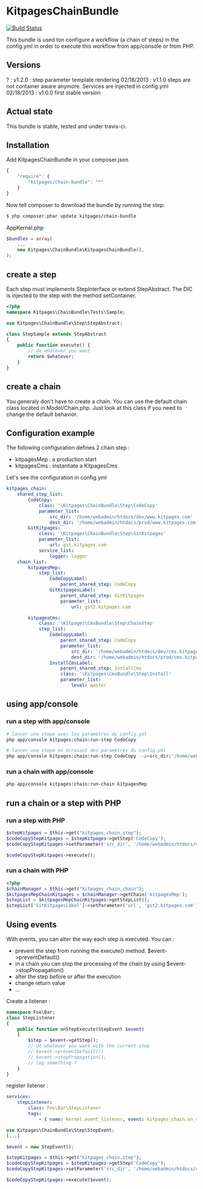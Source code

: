 KitpagesChainBundle
===================

[![Build Status](https://travis-ci.org/kitpages/KitpagesChainBundle.png?branch=master)](https://travis-ci.org/kitpages/KitpagesChainBundle)

This bundle is used ton configure a workflow (a chain of steps) in
the config.yml in order to execute this workflow from app/console or
from PHP.

## Versions

? : v1.2.0 : step parameter template rendering
02/18/2013 : v1.1.0 steps are not container aware anymore. Services are injected in config.yml
02/18/2013 : v1.0.0 first stable version

## Actual state

This bundle is stable, tested and under travis-ci.

## Installation

Add KitpagesChainBundle in your composer.json

```js
{
    "require": {
        "kitpages/chain-bundle": "*"
    }
}
```

Now tell composer to download the bundle by running the step:

``` bash
$ php composer.phar update kitpages/chain-bundle
```

AppKernel.php

``` php
$bundles = array(
    ...
    new Kitpages\ChainBundle\KitpagesChainBundle(),
);
```


## create a step

Each step must implements StepInterface or extend StepAbstract. The DIC
is injected to the step with the method setContainer.

```php
<?php
namespace Kitpages\ChainBundle\Tests\Sample;

use Kitpages\ChainBundle\Step\StepAbstract;

class StepSample extends StepAbstract
{
    public function execute() {
        // do whatever you want
        return $whatever;
    }
}
```

## create a chain

You generaly don't have to create a chain. You can use the default chain class
located in Model/Chain.php. Just look at this class if you need to change the
default behavior.

## Configuration example

The following configuration defines 2 chain step :

* kitpagesMep : a production start
* kitpagesCms : instantiate a KitpagesCms

Let's see the configuration in config.yml

``` yaml
kitpages_chain:
    shared_step_list:
        CodeCopy:
            class: '\Kitpages\ChainBundle\Step\CodeCopy'
            parameter_list:
                src_dir: '/home/webadmin/htdocs/dev/www.kitpages.com'
                dest_dir: '/home/webadmin/htdocs/prod/www.kitpages.com'
        GitKitpages:
            class: '\Kitpages\ChainBundle\Step\GitKitpages'
            parameter_list:
                url: git.kitpages.com
            service_list:
                logger: logger
    chain_list:
        kitpagesMep:
            step_list:
                CodeCopyLabel:
                    parent_shared_step: CodeCopy
                GitKitpagesLabel:
                    parent_shared_step: GitKitpages
                    parameter_list:
                        url: git2.kitpages.com

        kitpagesCms:
            class: '\Kitpages\CmsBundle\Step\ChainStep'
            step_list:
                CodeCopyLabel:
                    parent_shared_step: CodeCopy
                    parameter_list:
                        src_dir: '/home/webadmin/htdocs/dev/cms.kitpages.com'
                        dest_dir: '/home/webadmin/htdocs/prod/cms.kitpages.com'
                InstallCmsLabel:
                    parent_shared_step: InstallCms
                    class: '\Kitpages\CmsBundle\Step\Install'
                    parameter_list:
                        level: master
```

## using app/console
### run a step with app/console

``` bash
# lancer une stepe avec les paramètres du config.yml
php app/console kitpages:chain:run-step CodeCopy

# lancer une stepe en écrasant des paramètres du config.yml
php app/console kitpages:chain:run-step CodeCopy --p=src_dir:'/home/webadmin/src' --p=dest_dir:'/tmp/destDir'
```

### run a chain with app/console

``` bash
php app/console kitpages:chain:run-chain kitpagesMep
```

## run a chain or a step with PHP

### run a step with PHP

``` php
$stepKitpages = $this->get("kitpages_chain.step");
$codeCopyStepKitpages = $stepKitpages->getStep('CodeCopy');
$codeCopyStepKitpages->setParameter('src_dir', '/home/webadmin/htdocs/dev/cms2.kitpages.com');

$codeCopyStepKitpages->execute();
```

### run a chain with PHP

``` php
<?php
$chainManager = $this->get("kitpages_chain.chain");
$kitpagesMepChainKitpages = $chainManager->getChain('kitpagesMep');
$stepList = $kitpagesMepChainKitpages->getStepList();
$stepList['GitKitpagesLabel']->setParameter('url', 'git2.kitpages.com');
```

## Using events

With events, you can alter the way each step is executed. You can :

* prevent the step from running the execute() method. $event->preventDefault()
* in a chain you can stop the processing of the chain by using $event->stopPropagation()
* alter the step before or after the execution
* change return value
* ...

Create a listener :

```php
namespace Foo\Bar;
class StepListener
{
    public function onStepExecute(StepEvent $event)
    {
        $step = $event->getStep();
        // do whatever you want with the current step
        // $event->preventDefault();
        // $event->stopPropagation();
        // log something ?
    }
}
```

register listener :

```yaml
services:
    stepListener:
        class: Foo\Bar\StepListener
        tags:
            - { name: kernel.event_listener, event: kitpages_chain.on_step_execute, method: onStepExecute }
```

``` php
use Kitpages\ChainBundle\Step\StepEvent;
[...]

$event = new StepEvent();

$stepKitpages = $this->get("kitpages_chain.step");
$codeCopyStepKitpages = $stepKitpages->getStep('CodeCopy');
$codeCopyStepKitpages->setParameter('src_dir', '/home/webadmin/htdocs/dev/cms2.kitpages.com');

$codeCopyStepKitpages->execute($event);
```

